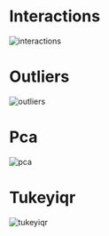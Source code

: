 # Interactions

![interactions](https://github.com/mrdemer7/Data-Science-Project/assets/117861145/f664c89f-705f-4e6f-a9a6-e8c91106c734)

# Outliers

![outliers](https://github.com/mrdemer7/Data-Science-Project/assets/117861145/46401877-12ad-4434-b7e4-d50b595aaed6)

# Pca

![pca](https://github.com/mrdemer7/Data-Science-Project/assets/117861145/a3b475bd-22d0-4abe-afe2-767a8d4a8d55)

# Tukeyiqr

![tukeyiqr](https://github.com/mrdemer7/Data-Science-Project/assets/117861145/257bbc45-74d1-4642-82f7-8a6141bfbb0d)
